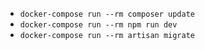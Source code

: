 - `docker-compose run --rm composer update`
- `docker-compose run --rm npm run dev`
- `docker-compose run --rm artisan migrate` 